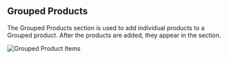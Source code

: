 Grouped Products
--

The Grouped Products section is used to add individual products to a Grouped product. After the products are added, they appear in the section.

![Grouped Product Items](https://docs.magento.com/m2/ce/user_guide/Resources/Images/product-grouped-products-strap_thumb_0_0.png)